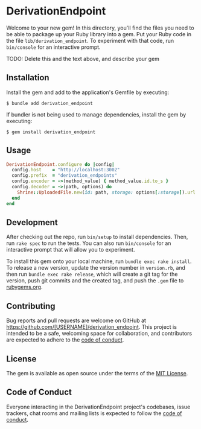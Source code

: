 # DerivationEndpoint

Welcome to your new gem! In this directory, you'll find the files you need to be able to package up your Ruby library into a gem. Put your Ruby code in the file `lib/derivation_endpoint`. To experiment with that code, run `bin/console` for an interactive prompt.

TODO: Delete this and the text above, and describe your gem

## Installation

Install the gem and add to the application's Gemfile by executing:

    $ bundle add derivation_endpoint

If bundler is not being used to manage dependencies, install the gem by executing:

    $ gem install derivation_endpoint

## Usage

```ruby
DerivationEndpoint.configure do |config|
  config.host    = "http://localhost:3002"
  config.prefix  = "derivation_endpoints"
  config.encoder = ->(method_value) { method_value.id.to_s }
  config.decoder = ->(path, options) do
    Shrine::UploadedFile.new(id: path, storage: options[:storage]).url
  end
end
```

## Development

After checking out the repo, run `bin/setup` to install dependencies. Then, run `rake spec` to run the tests. You can also run `bin/console` for an interactive prompt that will allow you to experiment.

To install this gem onto your local machine, run `bundle exec rake install`. To release a new version, update the version number in `version.rb`, and then run `bundle exec rake release`, which will create a git tag for the version, push git commits and the created tag, and push the `.gem` file to [rubygems.org](https://rubygems.org).

## Contributing

Bug reports and pull requests are welcome on GitHub at https://github.com/[USERNAME]/derivation_endpoint. This project is intended to be a safe, welcoming space for collaboration, and contributors are expected to adhere to the [code of conduct](https://github.com/[USERNAME]/derivation_endpoint/blob/master/CODE_OF_CONDUCT.md).

## License

The gem is available as open source under the terms of the [MIT License](https://opensource.org/licenses/MIT).

## Code of Conduct

Everyone interacting in the DerivationEndpoint project's codebases, issue trackers, chat rooms and mailing lists is expected to follow the [code of conduct](https://github.com/[USERNAME]/derivation_endpoint/blob/master/CODE_OF_CONDUCT.md).
